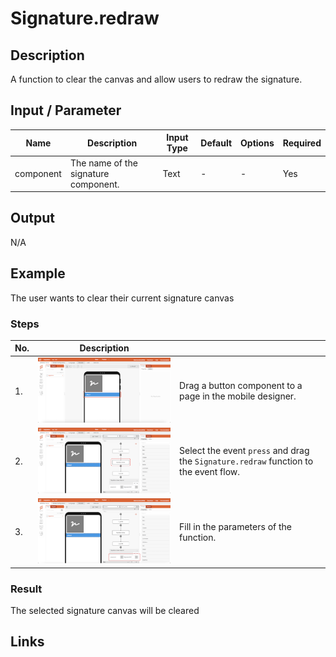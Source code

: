 # Signature.redraw

## Description

A function to clear the canvas and allow users to redraw the signature.

## Input / Parameter

| Name | Description | Input Type | Default | Options | Required |
| ------ | ------ | ------ | ------ | ------ | ------ |
| component | The name of the signature component. | Text | - | - | Yes |

## Output

N/A

<!-- Format: [![Video]({image-path})]({url-link}) -->

## Example

The user wants to clear their current signature canvas 

<!-- Share a scenario, like a user requirements. -->

### Steps

| No. | Description |  |
| ------ | ------ | ------ |
| 1. | ![](./redraw-step-1.png) | Drag a button component to a page in the mobile designer. |
| 2. | ![](./redraw-step-2.png) | Select the event `press` and drag the `Signature.redraw` function to the event flow. |
| 3. | ![](./redraw-step-3.png) | Fill in the parameters of the function. |

<!-- Show the steps and share some screenshots.

1. .....

Format: ![]({image-path}) -->

### Result

The selected signature canvas will be cleared

<!-- Explain the output.

Format: ![]({image-path}) -->

## Links
